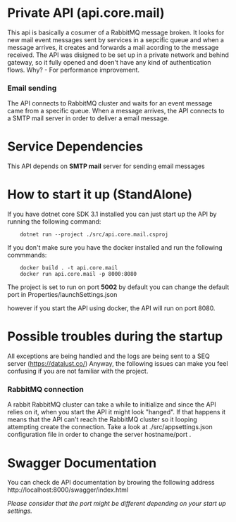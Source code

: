 # Private API (api.core.mail)

This api is basically a cosumer of a RabbitMQ message broken.
It looks for new mail event messages sent by services in a sepcific queue and when a message arrives, it creates and forwards a mail acording to the message received.
The API was disigned to be set up in a private network and behind gateway, so it fully opened and doen't have any kind of authentication flows. Why? - For performance improvement.

### Email sending

The API connects to RabbitMQ cluster and waits for an event message came from a specific queue.
When a message arrives, the API connects to a SMTP mail server in order to deliver a email message.

# Service Dependencies

This API depends on **SMTP mail** server for sending email messages 

# How to start it up (StandAlone)

If you have dotnet core SDK 3.1 installed you can just start up the API by running the following command:
```shell
	dotnet run --project ./src/api.core.mail.csproj
```

If you don't make sure you have the docker installed and run the following commmands:
```shell
	docker build . -t api.core.mail
	docker run api.core.mail -p 8000:8080
```
The project is set to run on port **5002** by default
you can change the default port in Properties/launchSettings.json

however if you start the API using docker, the API will run on port 8080.

# Possible troubles during the startup

All exceptions are being handled and the logs are being sent to a SEQ server (https://datalust.co/)
Anyway, the following issues can make you feel confusing if you are not familiar with the project.

### RabbitMQ connection

A rabbit RabbitMQ cluster can take a while to initialize and since the API relies on it, when you start the API it might look "hanged".
If that happens it means that the API can't reach the RabbitMQ cluster so it looping attempting create the connection.
Take a look at ./src/appsettings.json configuration file in order to change the server hostname/port .

# Swagger Documentation

You can check de API documentation by browing the following address
http://localhost:8000/swagger/index.html

*Please consider that the port might be different depending on your start up settings.*
